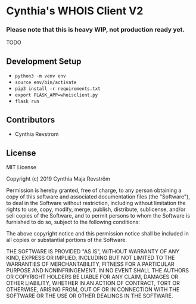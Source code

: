 # Cynthia's WHOIS Client V2

### Please note that this is heavy WIP, not production ready yet.

TODO

## Development Setup
- `python3 -m venv env`
- `source env/bin/activate`
- `pip3 install -r requirements.txt`
- `export FLASK_APP=whoisclient.py`
- `flask run`

## Contributors
- Cynthia Revstrom

## License
MIT License

Copyright (c) 2019 Cynthia Maja Revström

Permission is hereby granted, free of charge, to any person obtaining a copy
of this software and associated documentation files (the "Software"), to deal
in the Software without restriction, including without limitation the rights
to use, copy, modify, merge, publish, distribute, sublicense, and/or sell
copies of the Software, and to permit persons to whom the Software is
furnished to do so, subject to the following conditions:

The above copyright notice and this permission notice shall be included in all
copies or substantial portions of the Software.

THE SOFTWARE IS PROVIDED "AS IS", WITHOUT WARRANTY OF ANY KIND, EXPRESS OR
IMPLIED, INCLUDING BUT NOT LIMITED TO THE WARRANTIES OF MERCHANTABILITY,
FITNESS FOR A PARTICULAR PURPOSE AND NONINFRINGEMENT. IN NO EVENT SHALL THE
AUTHORS OR COPYRIGHT HOLDERS BE LIABLE FOR ANY CLAIM, DAMAGES OR OTHER
LIABILITY, WHETHER IN AN ACTION OF CONTRACT, TORT OR OTHERWISE, ARISING FROM,
OUT OF OR IN CONNECTION WITH THE SOFTWARE OR THE USE OR OTHER DEALINGS IN THE
SOFTWARE.